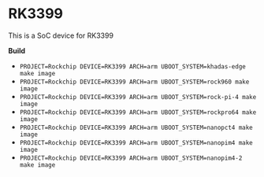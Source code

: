 # RK3399

This is a SoC device for RK3399

**Build**

* `PROJECT=Rockchip DEVICE=RK3399 ARCH=arm UBOOT_SYSTEM=khadas-edge make image`
* `PROJECT=Rockchip DEVICE=RK3399 ARCH=arm UBOOT_SYSTEM=rock960 make image`
* `PROJECT=Rockchip DEVICE=RK3399 ARCH=arm UBOOT_SYSTEM=rock-pi-4 make image`
* `PROJECT=Rockchip DEVICE=RK3399 ARCH=arm UBOOT_SYSTEM=rockpro64 make image`
* `PROJECT=Rockchip DEVICE=RK3399 ARCH=arm UBOOT_SYSTEM=nanopct4 make image`
* `PROJECT=Rockchip DEVICE=RK3399 ARCH=arm UBOOT_SYSTEM=nanopim4 make image`
* `PROJECT=Rockchip DEVICE=RK3399 ARCH=arm UBOOT_SYSTEM=nanopim4-2 make image`


